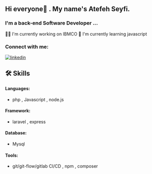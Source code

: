 ## Hi everyone👋 . My name's Atefeh Seyfi.
### I'm a back-end Software Developer ...
👩‍💻 I'm currently working on IBMCO
🧠 I'm currently learning javascript

### Connect with me:
[![linkedin](https://img.shields.io/badge/linkedin-0A66C2?style=for-the-badge&logo=linkedin&logoColor=white)](https://www.linkedin.com/in/atefeh-seyfi)

## 🛠 Skills
#### Languages:
* php , Javascript ,  node.js
#### Framework:
* laravel , express 
#### Database:
* Mysql 
#### Tools:
* git/git-flow/gitlab CI/CD , npm , composer
